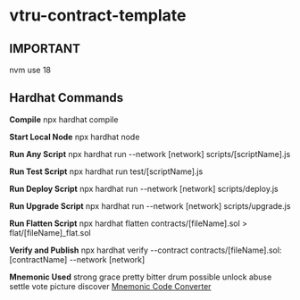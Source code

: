 # vtru-contract-template

## IMPORTANT
nvm use 18

## Hardhat Commands

**Compile**
npx hardhat compile

**Start Local Node**
npx hardhat node

**Run Any Script**
npx hardhat run --network [network] scripts/[scriptName].js

**Run Test Script**
npx hardhat run test/[scriptName].js

**Run Deploy Script**
npx hardhat run --network [network] scripts/deploy.js

**Run Upgrade Script**
npx hardhat run --network [network] scripts/upgrade.js

**Run Flatten Script**
npx hardhat flatten contracts/[fileName].sol > flat/[fileName]_flat.sol

**Verify and Publish**
npx hardhat verify --contract contracts/[fileName].sol:[contractName] --network [network] 

**Mnemonic Used**
strong grace pretty bitter drum possible unlock abuse settle vote picture discover
[Mnemonic Code Converter](https://iancoleman.io/bip39/)